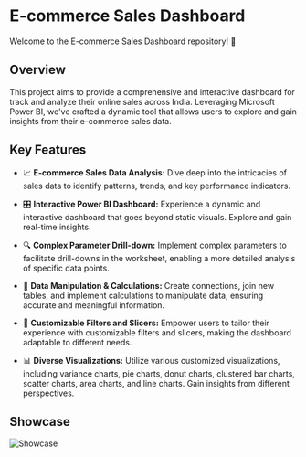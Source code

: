 # E-commerce Sales Dashboard

Welcome to the E-commerce Sales Dashboard repository! 🚀

## Overview

This project aims to provide a comprehensive and interactive dashboard for track and analyze their online sales across India. Leveraging Microsoft Power BI, we've crafted a dynamic tool that allows users to explore and gain insights from their e-commerce sales data.

## Key Features

- 📈 **E-commerce Sales Data Analysis:** Dive deep into the intricacies of sales data to identify patterns, trends, and key performance indicators.
  
- 🎛️ **Interactive Power BI Dashboard:** Experience a dynamic and interactive dashboard that goes beyond static visuals. Explore and gain real-time insights.

- 🔍 **Complex Parameter Drill-down:** Implement complex parameters to facilitate drill-downs in the worksheet, enabling a more detailed analysis of specific data points.

- 🔄 **Data Manipulation & Calculations:** Create connections, join new tables, and implement calculations to manipulate data, ensuring accurate and meaningful information.

- 🎨 **Customizable Filters and Slicers:** Empower users to tailor their experience with customizable filters and slicers, making the dashboard adaptable to different needs.

- 📊 **Diverse Visualizations:** Utilize various customized visualizations, including variance charts, pie charts, donut charts, clustered bar charts, scatter charts, area charts, and line charts. Gain insights from different perspectives.

## Showcase
![Showcase](https://github.com/mandeepchoudhary15/Ecommerce-Sales-Dashboard/assets/90474245/18a36edb-aab2-4d0d-abfb-a7b0444639ff)
